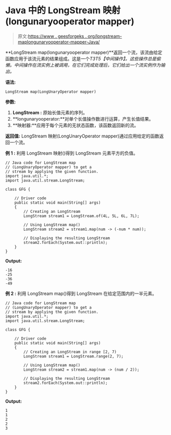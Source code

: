# Java 中的 LongStream 映射(longunaryooperator mapper)

> 原文:[https://www . geesforgeks . org/longstream-maplongunaryooperator-mapper-Java/](https://www.geeksforgeeks.org/longstream-maplongunaryoperator-mapper-java/)

**LongStream map(longunaryooperator mapper)**返回一个流，该流由给定函数应用于该流元素的结果组成。这是一个*T3T5【中间操作】。这些操作总是偷懒。中间操作在流实例上被调用，在它们完成处理后，它们给出一个流实例作为输出。*

**语法:**

```
LongStream map(LongUnaryOperator mapper)

```

**参数:**

1.  **LongStream :** 原始长值元素的序列。
2.  **longunaryooperator:**对单个长值操作数进行运算，产生长值结果。
3.  **映射器:**应用于每个元素的无状态函数，该函数返回新的流。

**返回值:** LongStream 映射(LongUnaryOperator mapper)通过应用给定的函数返回一个流。

**例 1 :** 利用 LongStream 映射()得到 LongStream 元素平方的负值。

```
// Java code for LongStream map
// (LongUnaryOperator mapper) to get a
// stream by applying the given function.
import java.util.*;
import java.util.stream.LongStream;

class GFG {

    // Driver code
    public static void main(String[] args)
    {
        // Creating an LongStream
        LongStream stream1 = LongStream.of(4L, 5L, 6L, 7L);

        // Using LongStream map()
        LongStream stream2 = stream1.map(num -> (-num * num));

        // Displaying the resulting LongStream
        stream2.forEach(System.out::println);
    }
}
```

**Output:**

```
-16
-25
-36
-49

```

**例 2 :** 利用 LongStream map()得到 LongStream 在给定范围内的一半元素。

```
// Java code for LongStream map
// (LongUnaryOperator mapper) to get a
// stream by applying the given function.
import java.util.*;
import java.util.stream.LongStream;

class GFG {

    // Driver code
    public static void main(String[] args)
    {
        // Creating an LongStream in range [2, 7)
        LongStream stream1 = LongStream.range(2, 7);

        // Using LongStream map()
        LongStream stream2 = stream1.map(num -> (num / 2));

        // Displaying the resulting LongStream
        stream2.forEach(System.out::println);
    }
}
```

**Output:**

```
1
1
2
2
3

```